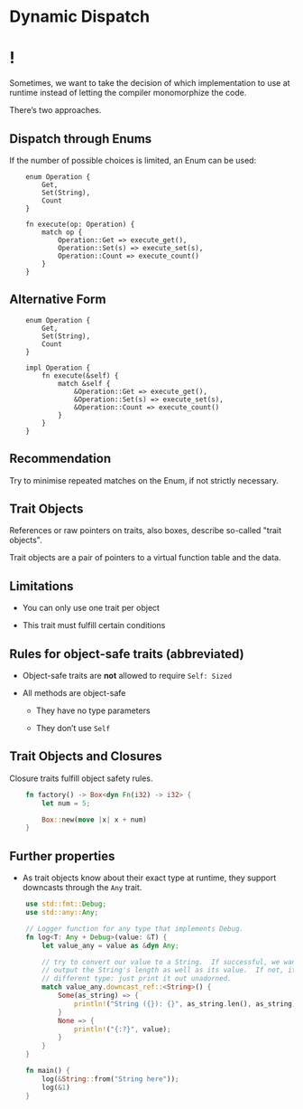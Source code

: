 # Dynamic Dispatch

!
=

Sometimes, we want to take the decision of which implementation to use
at runtime instead of letting the compiler monomorphize the code.

There’s two approaches.

Dispatch through Enums
----

If the number of possible choices is limited, an Enum can be used:
```rust,ignore,does_not_compile
    enum Operation {
        Get,
        Set(String),
        Count
    }

    fn execute(op: Operation) {
        match op {
            Operation::Get => execute_get(),
            Operation::Set(s) => execute_set(s),
            Operation::Count => execute_count()
        }
    }
```
Alternative Form
----
```rust,ignore,does_not_compile
    enum Operation {
        Get,
        Set(String),
        Count
    }

    impl Operation {
        fn execute(&self) {
            match &self {
                &Operation::Get => execute_get(),
                &Operation::Set(s) => execute_set(s),
                &Operation::Count => execute_count()
            }
        }
    }
```
Recommendation
----

Try to minimise repeated matches on the Enum, if not strictly necessary.

Trait Objects
----

References or raw pointers on traits, also boxes, describe so-called
"trait objects".

Trait objects are a pair of pointers to a virtual function table and the
data.

Limitations
----

-   You can only use one trait per object

-   This trait must fulfill certain conditions

Rules for object-safe traits (abbreviated)
----

-   Object-safe traits are **not** allowed to require `Self: Sized`

-   All methods are object-safe

    -   They have no type parameters

    -   They don’t use `Self`

Trait Objects and Closures
----

Closure traits fulfill object safety rules.

```rust
    fn factory() -> Box<dyn Fn(i32) -> i32> {
        let num = 5;

        Box::new(move |x| x + num)
    }
```
Further properties
----

-   As trait objects know about their exact type at runtime, they
    support downcasts through the `Any` trait.

<!-- -->
```rust
    use std::fmt::Debug;
    use std::any::Any;

    // Logger function for any type that implements Debug.
    fn log<T: Any + Debug>(value: &T) {
        let value_any = value as &dyn Any;

        // try to convert our value to a String.  If successful, we want to
        // output the String's length as well as its value.  If not, it's a
        // different type: just print it out unadorned.
        match value_any.downcast_ref::<String>() {
            Some(as_string) => {
                println!("String ({}): {}", as_string.len(), as_string);
            }
            None => {
                println!("{:?}", value);
            }
        }
    }

    fn main() {
        log(&String::from("String here"));
        log(&1)
    }
```
